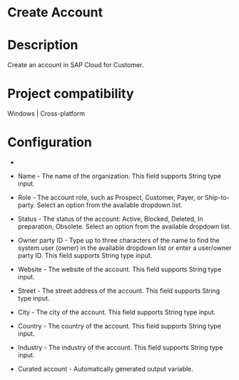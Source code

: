﻿# Create Account

# Description

Create an account in SAP Cloud for Customer.

# Project compatibility

Windows | Cross-platform

# Configuration

* 
* Name - The name of the organization. This field supports String type input.
* Role - The account role, such as Prospect, Customer, Payer, or Ship-to-party. Select an option from the available dropdown list.
* Status - The status of the account: Active, Blocked, Deleted, In preparation, Obsolete. Select an option from the available dropdown list.
* Owner party ID - Type up to three characters of the name to find the system user (owner) in the available dropdown list or enter a user/owner party ID. This field supports String type input.







* Website - The website of the account. This field supports String type input.
* Street - The street address of the account. This field supports String type input.
* City - The city of the account. This field supports String type input.
* Country - The country of the account. This field supports String type input.
* Industry - The industry of the account. This field supports String type input.



* Curated account - Automatically generated output variable.

